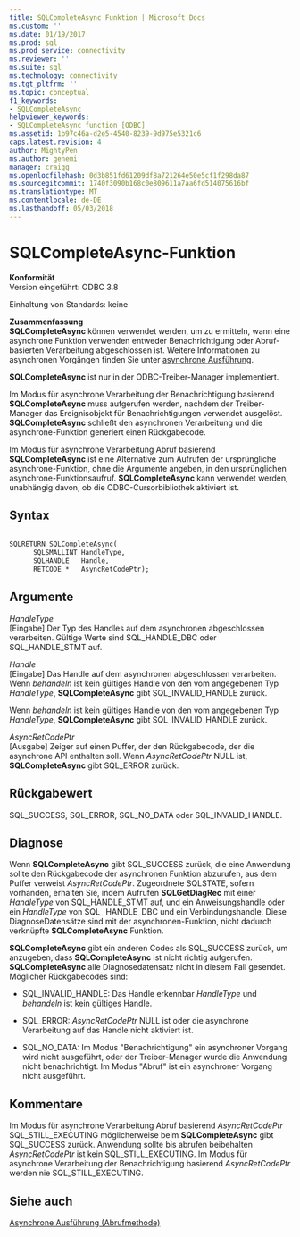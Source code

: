 ```yaml
---
title: SQLCompleteAsync Funktion | Microsoft Docs
ms.custom: ''
ms.date: 01/19/2017
ms.prod: sql
ms.prod_service: connectivity
ms.reviewer: ''
ms.suite: sql
ms.technology: connectivity
ms.tgt_pltfrm: ''
ms.topic: conceptual
f1_keywords:
- SQLCompleteAsync
helpviewer_keywords:
- SQLCompleteAsync function [ODBC]
ms.assetid: 1b97c46a-d2e5-4540-8239-9d975e5321c6
caps.latest.revision: 4
author: MightyPen
ms.author: genemi
manager: craigg
ms.openlocfilehash: 0d3b851fd61209df8a721264e50e5cf1f298da87
ms.sourcegitcommit: 1740f3090b168c0e809611a7aa6fd514075616bf
ms.translationtype: MT
ms.contentlocale: de-DE
ms.lasthandoff: 05/03/2018
---
```

# <a name="sqlcompleteasync-function"></a>SQLCompleteAsync-Funktion
**Konformität**  
 Version eingeführt: ODBC 3.8  
  
 Einhaltung von Standards: keine  
  
 **Zusammenfassung**  
 **SQLCompleteAsync** können verwendet werden, um zu ermitteln, wann eine asynchrone Funktion verwenden entweder Benachrichtigung oder Abruf-basierten Verarbeitung abgeschlossen ist. Weitere Informationen zu asynchronen Vorgängen finden Sie unter [asynchrone Ausführung](../../../odbc/reference/develop-app/asynchronous-execution.md).  
  
 **SQLCompleteAsync** ist nur in der ODBC-Treiber-Manager implementiert.  
  
 Im Modus für asynchrone Verarbeitung der Benachrichtigung basierend **SQLCompleteAsync** muss aufgerufen werden, nachdem der Treiber-Manager das Ereignisobjekt für Benachrichtigungen verwendet ausgelöst. **SQLCompleteAsync** schließt den asynchronen Verarbeitung und die asynchrone-Funktion generiert einen Rückgabecode.  
  
 Im Modus für asynchrone Verarbeitung Abruf basierend **SQLCompleteAsync** ist eine Alternative zum Aufrufen der ursprüngliche asynchrone-Funktion, ohne die Argumente angeben, in den ursprünglichen asynchrone-Funktionsaufruf. **SQLCompleteAsync** kann verwendet werden, unabhängig davon, ob die ODBC-Cursorbibliothek aktiviert ist.  
  
## <a name="syntax"></a>Syntax  
  
```vb  
  
SQLRETURN SQLCompleteAsync(  
      SQLSMALLINT HandleType,  
      SQLHANDLE   Handle,  
      RETCODE *   AsyncRetCodePtr);  
```  
  
## <a name="arguments"></a>Argumente  
 *HandleType*  
 [Eingabe] Der Typ des Handles auf dem asynchronen abgeschlossen verarbeiten. Gültige Werte sind SQL_HANDLE_DBC oder SQL_HANDLE_STMT auf.  
  
 *Handle*  
 [Eingabe] Das Handle auf dem asynchronen abgeschlossen verarbeiten. Wenn *behandeln* ist kein gültiges Handle von den vom angegebenen Typ *HandleType*, **SQLCompleteAsync** gibt SQL_INVALID_HANDLE zurück.  
  
 Wenn *behandeln* ist kein gültiges Handle von den vom angegebenen Typ *HandleType*, **SQLCompleteAsync** gibt SQL_INVALID_HANDLE zurück.  
  
 *AsyncRetCodePtr*  
 [Ausgabe] Zeiger auf einen Puffer, der den Rückgabecode, der die asynchrone API enthalten soll. Wenn *AsyncRetCodePtr* NULL ist, **SQLCompleteAsync** gibt SQL_ERROR zurück.  
  
## <a name="returns"></a>Rückgabewert  
 SQL_SUCCESS, SQL_ERROR, SQL_NO_DATA oder SQL_INVALID_HANDLE.  
  
## <a name="diagnostics"></a>Diagnose  
 Wenn **SQLCompleteAsync** gibt SQL_SUCCESS zurück, die eine Anwendung sollte den Rückgabecode der asynchronen Funktion abzurufen, aus dem Puffer verweist *AsyncRetCodePtr*. Zugeordnete SQLSTATE, sofern vorhanden, erhalten Sie, indem Aufrufen **SQLGetDiagRec** mit einer *HandleType* von SQL_HANDLE_STMT auf, und ein Anweisungshandle oder ein *HandleType* von SQL_ HANDLE_DBC und ein Verbindungshandle. Diese DiagnoseDatensätze sind mit der asynchronen-Funktion, nicht dadurch verknüpfte **SQLCompleteAsync** Funktion.  
  
 **SQLCompleteAsync** gibt ein anderen Codes als SQL_SUCCESS zurück, um anzugeben, dass **SQLCompleteAsync** ist nicht richtig aufgerufen. **SQLCompleteAsync** alle Diagnosedatensatz nicht in diesem Fall gesendet. Möglicher Rückgabecodes sind:  
  
-   SQL_INVALID_HANDLE: Das Handle erkennbar *HandleType* und *behandeln* ist kein gültiges Handle.  
  
-   SQL_ERROR: *AsyncRetCodePtr* NULL ist oder die asynchrone Verarbeitung auf das Handle nicht aktiviert ist.  
  
-   SQL_NO_DATA: Im Modus "Benachrichtigung" ein asynchroner Vorgang wird nicht ausgeführt, oder der Treiber-Manager wurde die Anwendung nicht benachrichtigt. Im Modus "Abruf" ist ein asynchroner Vorgang nicht ausgeführt.  
  
## <a name="comments"></a>Kommentare  
 Im Modus für asynchrone Verarbeitung Abruf basierend *AsyncRetCodePtr* SQL_STILL_EXECUTING möglicherweise beim **SQLCompleteAsync** gibt SQL_SUCCESS zurück. Anwendung sollte bis abrufen beibehalten *AsyncRetCodePtr* ist kein SQL_STILL_EXECUTING. Im Modus für asynchrone Verarbeitung der Benachrichtigung basierend *AsyncRetCodePtr* werden nie SQL_STILL_EXECUTING.  
  
## <a name="see-also"></a>Siehe auch  
 [Asynchrone Ausführung (Abrufmethode)](../../../odbc/reference/develop-app/asynchronous-execution-polling-method.md)

